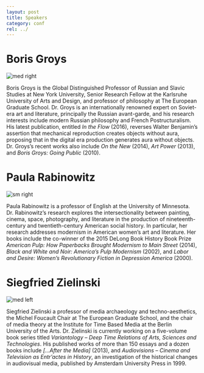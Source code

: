 ```yaml
---
layout: post
title: Speakers
category: conf
rel: ../
---
```


# Boris Groys

![med right](../assets/Groys1.png)

Boris Groys is the Global Distinguished Professor of Russian and Slavic Studies at New York University, Senior Research Fellow at the Karlsruhe University of Arts and Design, and professor of philosophy at The European Graduate School. Dr. Groys is an internationally renowned expert on Soviet-era art and literature, principally the Russian avant-garde, and his research interests include modern Russian philosophy and French Postructuralism. His latest publication, entitled *In the Flow* (2016), reverses Walter Benjamin’s assertion that mechanical reproduction creates objects without aura, proposing that in the digital era production generates aura without objects. Dr. Groys’s recent works also include *On the New* (2014), *Art Power* (2013), and *Boris Groys: Going Public* (2010). 

# Paula Rabinowitz

![sm right](../assets/Rabinowitz.png)

Paula Rabinowitz is a professor of English at the University of Minnesota. Dr. Rabinowitz’s research explores the intersectionality between painting, cinema, space, photography, and literature in the production of nineteenth-century and twentieth-century American social history. In particular, her research addresses modernism in American women’s art and literature. Her books include the co-winner of the 2015 DeLong Book History Book Prize *American Pulp: How Paperbacks Brought Modernism to Main Street* (2014), *Black and White and Noir: America’s Pulp Modernism* (2002), and *Labor and Desire: Women’s Revolutionary Fiction in Depression America* (2000).

# Siegfried Zielinski

![med left](../assets/Zielinski2.png)

Siegfried Zielinski a professor of media archaeology and techno-aesthetics, the Michel Foucault Chair at The European Graduate School, and the chair of media theory at the Institute for Time Based Media at the Berlin University of the Arts. Dr. Zielinski is currently working on a five-volume book series titled *Variantology – Deep Time Relations of Arts, Sciences and Technologies*. His published works of more than 150 essays and a dozen books include *[…After the Media]* (2013), and *Audiovisions – Cinema and Television as Entr’actes in History*, an investigation of the historical changes in audiovisual media, published by Amsterdam University Press in 1999. 